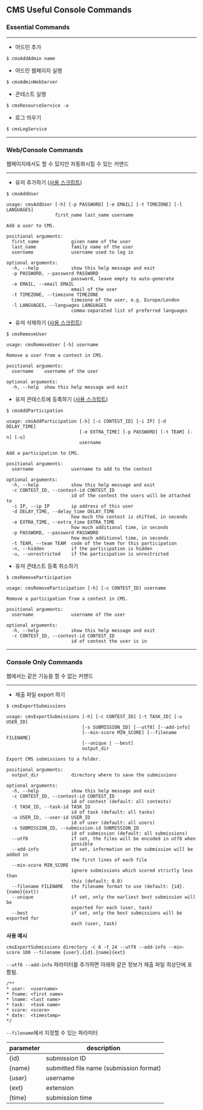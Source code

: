 ## CMS Useful Console Commands

### Essential Commands

---

- 어드민 추가
```
$ cmsAddAdmin name
```

- 어드민 웹페이지 실행
```
$ cmsAdminWebServer
```

- 콘테스트 실행
```  
$ cmsResourceService -a
```

- 로그 띄우기
```
$ cmsLogService
```

---

### Web/Console Commands

웹페이지에서도 할 수 있지만 자동화시킬 수 있는 커맨드

---

- 유저 추가하기 ([사용 스크립트](https://github.com/ryanking13/cms-guide/blob/master/scripts/cms_user_adder.py))

```
$ cmsAddUser

usage: cmsAddUser [-h] [-p PASSWORD] [-e EMAIL] [-t TIMEZONE] [-l LANGUAGES]
                  first_name last_name username

Add a user to CMS.

positional arguments:
  first_name            given name of the user
  last_name             family name of the user
  username              username used to log in

optional arguments:
  -h, --help            show this help message and exit
  -p PASSWORD, --password PASSWORD
                        password, leave empty to auto-generate
  -e EMAIL, --email EMAIL
                        email of the user
  -t TIMEZONE, --timezone TIMEZONE
                        timezone of the user, e.g. Europe/London
  -l LANGUAGES, --languages LANGUAGES
                        comma-separated list of preferred languages

```

- 유저 삭제하기 ([사용 스크립트](https://github.com/ryanking13/cms-guide/blob/master/scripts/cms_user_remover.py))

```
$ cmsRemoveUser

usage: cmsRemoveUser [-h] username

Remove a user from a contest in CMS.

positional arguments:
  username    username of the user

optional arguments:
  -h, --help  show this help message and exit
```

- 유저 콘테스트에 등록하기 ([사용 스크립트](https://github.com/ryanking13/cms-guide/blob/master/scripts/cms_user_participater.py))

```
$ cmsAddParticipation

usage: cmsAddParticipation [-h] [-c CONTEST_ID] [-i IP] [-d DELAY_TIME]
                           [-e EXTRA_TIME] [-p PASSWORD] [-t TEAM] [-n] [-u]
                           username

Add a participation to CMS.

positional arguments:
  username              username to add to the contest

optional arguments:
  -h, --help            show this help message and exit
  -c CONTEST_ID, --contest-id CONTEST_ID
                        id of the contest the users will be attached to
  -i IP, --ip IP        ip address of this user
  -d DELAY_TIME, --delay_time DELAY_TIME
                        how much the contest is shifted, in seconds
  -e EXTRA_TIME, --extra_time EXTRA_TIME
                        how much additional time, in seconds
  -p PASSWORD, --password PASSWORD
                        how much additional time, in seconds
  -t TEAM, --team TEAM  code of the team for this participation
  -n, --hidden          if the participation is hidden
  -u, --unrestricted    if the participation is unrestricted
```

- 유저 콘테스트 등록 취소하기

```
$ cmsRemoveParticipation

usage: cmsRemoveParticipation [-h] [-c CONTEST_ID] username

Remove a participation from a contest in CMS.

positional arguments:
  username              username of the user

optional arguments:
  -h, --help            show this help message and exit
  -c CONTEST_ID, --contest-id CONTEST_ID
                        id of contest the user is in

```

---

### Console Only Commands

웹에서는 같은 기능을 할 수 없는 커맨드

---

- 제출 파일 export 하기

```
$ cmsExportSubmissions

usage: cmsExportSubmissions [-h] [-c CONTEST_ID] [-t TASK_ID] [-u USER_ID]
                            [-s SUBMISSION_ID] [--utf8] [--add-info]
                            [--min-score MIN_SCORE] [--filename FILENAME]
                            [--unique | --best]
                            output_dir

Export CMS submissions to a folder.

positional arguments:
  output_dir            directory where to save the submissions

optional arguments:
  -h, --help            show this help message and exit
  -c CONTEST_ID, --contest-id CONTEST_ID
                        id of contest (default: all contests)
  -t TASK_ID, --task-id TASK_ID
                        id of task (default: all tasks)
  -u USER_ID, --user-id USER_ID
                        id of user (default: all users)
  -s SUBMISSION_ID, --submission-id SUBMISSION_ID
                        id of submission (default: all submissions)
  --utf8                if set, the files will be encoded in utf8 when
                        possible
  --add-info            if set, information on the submission will be added in
                        the first lines of each file
  --min-score MIN_SCORE
                        ignore submissions which scored strictly less than
                        this (default: 0.0)
  --filename FILENAME   the filename format to use (default: {id}.{name}{ext})
  --unique              if set, only the earliest best submission will be
                        exported for each (user, task)
  --best                if set, only the best submissions will be exported for
                        each (user, task)

```

__사용 예시__

    cmsExportSubmissions directory -c 6 -t 24 --utf8 --add-info --min-score 100 --filename {user}.{id}.{name}{ext}

`--utf8 --add-info` 파라미터를 추가하면 아래와 같은 정보가 제출 파일 최상단에 포함됨.

```
/**
* user:  <username>
* fname: <first name>
* lname: <last name>
* task:  <task name>
* score: <score>
* date:  <timestamp>
*/
```

`--filename`에서 지정할 수 있는 파라미터

| parameter | description   |
| ----------|-------------- |
| {id}      | submission ID |
| {name}    | submitted file name (submission format)|
| {user}    | username |
| {ext}     | extension |
| {time}    | submission time |
